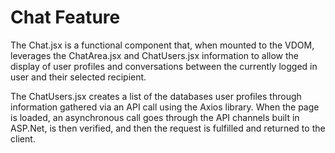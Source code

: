 # Chat Feature

The Chat.jsx is a functional component that, when mounted to the VDOM, leverages the ChatArea.jsx and ChatUsers.jsx information to allow the display of user profiles and conversations between the currently logged in user and their selected recipient.

The ChatUsers.jsx creates a list of the databases user profiles through information gathered via an API call using the Axios library. When the page is loaded, an asynchronous call goes through the API channels built in ASP.Net, is then verified, and then the request is fulfilled and returned to the client.
